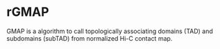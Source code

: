 # rGMAP

GMAP is a algorithm to call topologically associating domains (TAD) and subdomains (subTAD) from normalized Hi-C contact map.
